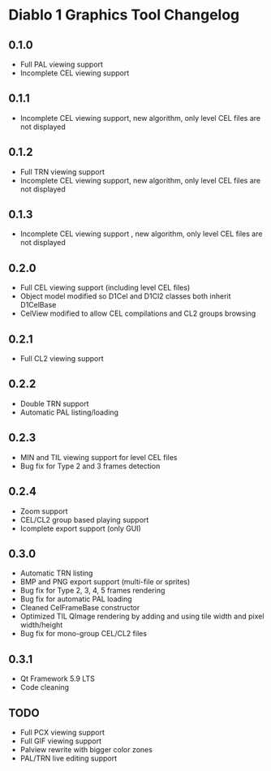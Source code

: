 # Diablo 1 Graphics Tool Changelog

## 0.1.0
- Full PAL viewing support
- Incomplete CEL viewing support

## 0.1.1
- Incomplete CEL viewing support, new algorithm,
  only level CEL files are not displayed

## 0.1.2
- Full TRN viewing support
- Incomplete CEL viewing support, new algorithm,
  only level CEL files are not displayed

## 0.1.3
- Incomplete CEL viewing support , new algorithm,
  only level CEL files are not displayed

## 0.2.0
- Full CEL viewing support (including level CEL files)
- Object model modified so D1Cel and D1Cl2 classes
  both inherit D1CelBase
- CelView modified to allow CEL compilations
  and CL2 groups browsing

## 0.2.1
- Full CL2 viewing support

## 0.2.2
- Double TRN support
- Automatic PAL listing/loading

## 0.2.3
- MIN and TIL viewing support for level CEL files
- Bug fix for Type 2 and 3 frames detection

## 0.2.4
- Zoom support
- CEL/CL2 group based playing support
- Icomplete export support (only GUI)

## 0.3.0
- Automatic TRN listing
- BMP and PNG export support (multi-file or sprites)
- Bug fix for Type 2, 3, 4, 5 frames rendering
- Bug fix for automatic PAL loading
- Cleaned CelFrameBase constructor
- Optimized TIL QImage rendering by adding and 
  using tile width and pixel width/height
- Bug fix for mono-group CEL/CL2 files

## 0.3.1
- Qt Framework 5.9 LTS
- Code cleaning

## TODO
- Full PCX viewing support
- Full GIF viewing support
- Palview rewrite with bigger color zones
- PAL/TRN live editing support
